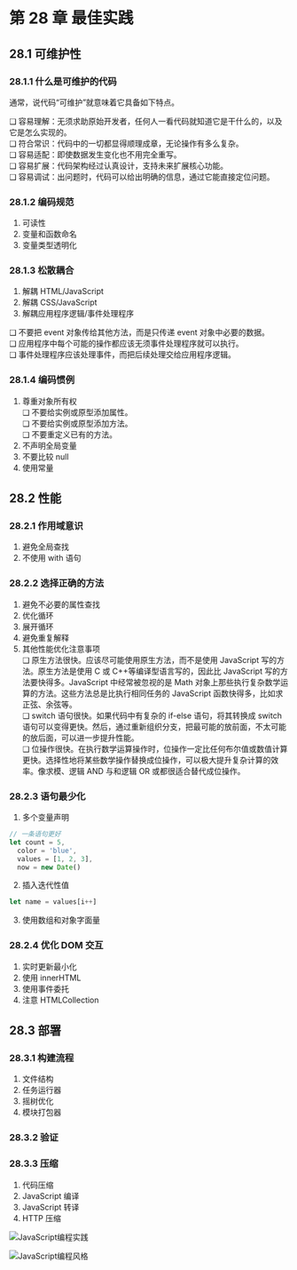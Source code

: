 # 第 28 章 最佳实践

## 28.1 可维护性

### 28.1.1 什么是可维护的代码

通常，说代码“可维护”就意味着它具备如下特点。

❑ 容易理解：无须求助原始开发者，任何人一看代码就知道它是干什么的，以及它是怎么实现的。<br />
❑ 符合常识：代码中的一切都显得顺理成章，无论操作有多么复杂。<br />
❑ 容易适配：即使数据发生变化也不用完全重写。<br />
❑ 容易扩展：代码架构经过认真设计，支持未来扩展核心功能。<br />
❑ 容易调试：出问题时，代码可以给出明确的信息，通过它能直接定位问题。

### 28.1.2 编码规范

1. 可读性
2. 变量和函数命名
3. 变量类型透明化

### 28.1.3 松散耦合

1. 解耦 HTML/JavaScript
2. 解耦 CSS/JavaScript
3. 解耦应用程序逻辑/事件处理程序

❑ 不要把 event 对象传给其他方法，而是只传递 event 对象中必要的数据。<br />
❑ 应用程序中每个可能的操作都应该无须事件处理程序就可以执行。<br />
❑ 事件处理程序应该处理事件，而把后续处理交给应用程序逻辑。

### 28.1.4 编码惯例

1. 尊重对象所有权<br />
   ❑ 不要给实例或原型添加属性。<br />
   ❑ 不要给实例或原型添加方法。<br />
   ❑ 不要重定义已有的方法。
2. 不声明全局变量
3. 不要比较 null
4. 使用常量

## 28.2 性能

### 28.2.1 作用域意识

1. 避免全局查找
2. 不使用 with 语句

### 28.2.2 选择正确的方法

1. 避免不必要的属性查找
2. 优化循环
3. 展开循环
4. 避免重复解释
5. 其他性能优化注意事项<br />
   ❑ 原生方法很快。应该尽可能使用原生方法，而不是使用 JavaScript 写的方法。原生方法是使用 C 或 C++等编译型语言写的，因此比 JavaScript 写的方法要快得多。JavaScript 中经常被忽视的是 Math 对象上那些执行复杂数学运算的方法。这些方法总是比执行相同任务的 JavaScript 函数快得多，比如求正弦、余弦等。<br />
   ❑ switch 语句很快。如果代码中有复杂的 if-else 语句，将其转换成 switch 语句可以变得更快。然后，通过重新组织分支，把最可能的放前面，不太可能的放后面，可以进一步提升性能。<br />
   ❑ 位操作很快。在执行数学运算操作时，位操作一定比任何布尔值或数值计算更快。选择性地将某些数学操作替换成位操作，可以极大提升复杂计算的效率。像求模、逻辑 AND 与和逻辑 OR 或都很适合替代成位操作。

### 28.2.3 语句最少化

1. 多个变量声明

```javascript
// 一条语句更好
let count = 5,
  color = 'blue',
  values = [1, 2, 3],
  now = new Date()
```

2. 插入迭代性值

```javascript
let name = values[i++]
```

3. 使用数组和对象字面量

### 28.2.4 优化 DOM 交互

1. 实时更新最小化
2. 使用 innerHTML
3. 使用事件委托
4. 注意 HTMLCollection

## 28.3 部署

### 28.3.1 构建流程

1. 文件结构
2. 任务运行器
3. 摇树优化
4. 模块打包器

### 28.3.2 验证

### 28.3.3 压缩

1. 代码压缩
2. JavaScript 编译
3. JavaScript 转译
4. HTTP 压缩

![JavaScript编程实践](./images/28/JavaScript编程实践.png)

![JavaScript编程风格](./images/28/JavaScript编程风格.png)

